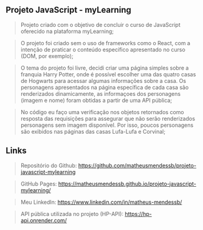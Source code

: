 ## Projeto JavaScript - myLearning

> Projeto criado com o objetivo de concluir o curso de JavaScript oferecido na plataforma myLearning;

> O projeto foi criado sem o uso de frameworks como o React, com a intenção de praticar o conteúdo específico apresentado no curso (DOM, por exemplo);

> O tema do projeto foi livre, decidi criar uma página simples sobre a franquia Harry Potter, onde é possível escolher uma das quatro casas de Hogwarts para acessar algumas informações sobre a casa. Os personagens apresentados na página específica de cada casa são renderizados dinamicamente, as informaçoes dos personagens (imagem e nome) foram obtidas a partir de uma API pública;

> No código eu faço uma verificação nos objetos retornados como resposta das requisições para assegurar que não serão renderizados personagens sem imagem disponível. Por isso, poucos personagens são exibidos nas páginas das casas Lufa-Lufa e Corvinal;

## Links

> Repositório do Github: https://github.com/matheusmendessb/projeto-javascript-mylearning

> GitHub Pages: https://matheusmendessb.github.io/projeto-javascript-mylearning/

> Meu LinkedIn: https://www.linkedin.com/in/matheus-mendessb/

> API pública utilizada no projeto (HP-API): https://hp-api.onrender.com/

